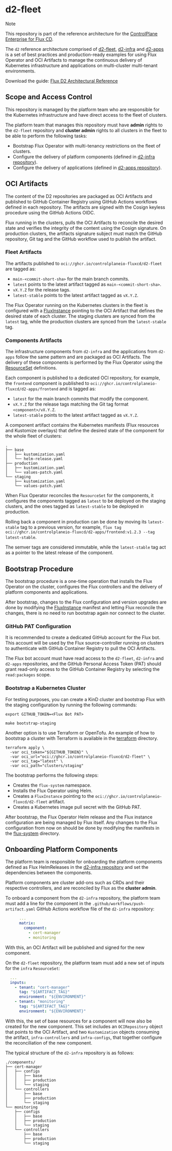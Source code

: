 # d2-fleet

> [!NOTE]
> This repository is part of the reference architecture for the
> [ControlPlane Enterprise for Flux CD](https://fluxcd.control-plane.io/).
>
> The `d2` reference architecture comprised of
> [d2-fleet](https://github.com/controlplaneio-fluxcd/d2-fleet),
> [d2-infra](https://github.com/controlplaneio-fluxcd/d2-infra) and
> [d2-apps](https://github.com/controlplaneio-fluxcd/d2-apps)
> is a set of best practices and production-ready examples for using Flux Operator
> and OCI Artifacts to manage the continuous delivery of Kubernetes infrastructure and
> applications on multi-cluster multi-tenant environments.
>
> Download the guide: [Flux D2 Architectural Reference](https://raw.githubusercontent.com/controlplaneio-fluxcd/distribution/main/guides/ControlPlane_Flux_D2_Reference_Architecture_Guide.pdf)

## Scope and Access Control

This repository is managed by the platform team who are responsible for
the Kubernetes infrastructure and have direct access to the fleet of clusters.

The platform team that manages this repository must have **admin** rights to the `d2-fleet` repository
and **cluster admin** rights to all clusters in the fleet to be able to perform the following tasks:

- Bootstrap Flux Operator with multi-tenancy restrictions on the fleet of clusters.
- Configure the delivery of platform components (defined in [d2-infra repository](https://github.com/controlplaneio-fluxcd/d2-infra)).
- Configure the delivery of applications (defined in [d2-apps repository](https://github.com/controlplaneio-fluxcd/d2-apps)).

## OCI Artifacts

The content of the D2 repositories are packaged as OCI Artifacts and published
to GitHub Container Registry using GitHub Actions workflows defined in each repository.
The artifacts are signed with the Cosign keyless procedure using the GitHub Actions OIDC.

Flux running in the clusters, pulls the OCI Artifacts to reconcile the desired state and
verifies the integrity of the content using the Cosign signature. On production clusters,
the artifacts signature subject must match the GitHub repository, Git tag and the
GitHub workflow used to publish the artifact.

### Fleet Artifacts

The artifacts published to `oci://ghcr.io/controlplaneio-fluxcd/d2-fleet` are tagged as:

- `main-<commit-short-sha>` for the main branch commits.
- `latest` points to the latest artifact tagged as `main-<commit-short-sha>`.
- `vX.Y.Z` for the release tags.
- `latest-stable` points to the latest artifact tagged as `vX.Y.Z`.

The Flux Operator running on the Kubernetes clusters in the fleet is configured with a
[FluxInstance](https://github.com/controlplaneio-fluxcd/d2-fleet/blob/main/clusters/staging/flux-system/flux-instance.yaml)
pointing to the OCI Artifact that defines the desired state of each cluster. The staging clusters
are synced from the `latest` tag, while the production clusters are synced from the `latest-stable` tag.

### Components Artifacts

The infrastructure components from `d2-infra` and the applications from `d2-apps` follow the same pattern
and are packaged as OCI Artifacts. The delivery of these components is performed by the Flux Operator
using the [ResourceSet](https://github.com/controlplaneio-fluxcd/d2-fleet/tree/main/tenants) definitions.

Each component is published to a dedicated OCI repository, for example, the `frontend` component
is published to `oci://ghcr.io/controlplaneio-fluxcd/d2-apps/frontend` and is tagged as:

- `latest` for the main branch commits that modify the component.
- `vX.Y.Z` for the release tags matching the Git tag format `<component>/vX.Y.Z`.
- `latest-stable` points to the latest artifact tagged as `vX.Y.Z`.

A component artifact contains the Kubernetes manifests (Flux resources and Kustomize overlays)
that define the desired state of the component for the whole fleet of clusters:

```text
.
├── base
│   ├── kustomization.yaml
│   └── helm-release.yaml
├── production
│   ├── kustomization.yaml
│   └── values-patch.yaml
└── staging
    ├── kustomization.yaml
    └── values-patch.yaml
```

When Flux Operator reconciles the `ResourceSet` for the components, it configures the components tagged
as `latest` to be deployed on the staging clusters, and the ones tagged as
`latest-stable` to be deployed in production.

Rolling back a component in production can be done by moving its `latest-stable` tag to a previous version,
for example, `flux tag oci://ghcr.io/controlplaneio-fluxcd/d2-apps/frontend:v1.2.3 --tag latest-stable`.

The semver tags are considered immutable, while the `latest-stable` tag act as a pointer to the
latest release of the component.

## Bootstrap Procedure

The bootstrap procedure is a one-time operation that installs the Flux Operator on the cluster,
configures the Flux controllers and the delivery of platform components and applications.

After bootstrap, changes to the Flux configuration and version upgrades are done by
modifying the [FluxInstance](https://github.com/controlplaneio-fluxcd/d2-fleet/blob/main/clusters/staging/flux-system/flux-instance.yaml)
manifest and letting Flux reconcile the changes, there is no need to run bootstrap
again nor connect to the cluster.

### GitHub PAT Configuration

It is recommended to create a dedicated GitHub account for the Flux bot. This account will be used
by the Flux source-controller running on clusters to authenticate with GitHub Container Registry
to pull the OCI Artifacts.

The Flux bot account must have read access to the `d2-fleet`, `d2-infra` and `d2-apps` repositories,
and the GitHub Personal Access Token (PAT) should grant read-only access to the GitHub Container Registry
by selecting the `read:packages` scope.

### Bootstrap a Kubernetes Cluster

For testing purposes, you can create a KinD cluster and bootstrap Flux with the staging configuration
by running the following commands:

```shell
export GITHUB_TOKEN=<Flux Bot PAT>

make bootstrap-staging
```

Another option is to use Terraform or OpenTofu. An example of how to bootstrap a cluster with Terraform
is available in the [terraform](https://github.com/controlplaneio-fluxcd/d2-fleet/tree/main/terraform) directory.

```shell
terraform apply \
  -var oci_token="${GITHUB_TOKEN}" \
  -var oci_url="oci://ghcr.io/controlplaneio-fluxcd/d2-fleet" \
  -var oci_tag="latest" \
  -var oci_path="clusters/staging"
```

The bootstrap performs the following steps:

- Creates the `flux-system` namespace.
- Installs the Flux Operator using Helm.
- Creates a `FluxInstance` pointing to the `oci://ghcr.io/controlplaneio-fluxcd/d2-fleet` artifact.
- Creates a Kubernetes image pull secret with the GitHub PAT.

After bootstrap, the Flux Operator Helm release and the Flux instance configuration
are being managed by Flux itself. Any changes to the Flux configuration from now on should be done
by modifying the manifests in the
[flux-system](https://github.com/controlplaneio-fluxcd/d2-fleet/tree/main/clusters/staging/flux-system)
directory.

## Onboarding Platform Components

The platform team is responsible for onboarding the platform components defined as Flux HelmReleases in the
[d2-infra repository](https://github.com/controlplaneio-fluxcd/d2-infra) and set the dependencies
between the components.

Platform components are cluster add-ons such as CRDs and their respective controllers,
and are reconciled by Flux as the **cluster admin**.

To onboard a component from the `d2-infra` repository, the platform team must add a
line for the component in the `.github/workflows/push-artifact.yaml` GitHub Actions
workflow file of the `d2-infra` repository:

```yaml
      ...
      matrix:
        component:
          - cert-manager
          - monitoring
```

With this, an OCI Artifact will be published and signed for the new component.

On the `d2-fleet` repository, the platform team must add a new set of inputs for the
`infra` `ResourceSet`:

```yaml
  ...
  inputs:
    - tenant: "cert-manager"
      tag: "${ARTIFACT_TAG}"
      environment: "${ENVIRONMENT}"
    - tenant: "monitoring"
      tag: "${ARTIFACT_TAG}"
      environment: "${ENVIRONMENT}"
```

With this, the set of base resources for a component will now also be created for the new component.
This set includes an `OCIRepository` object that points to the OCI Artifact, and two `Kustomization`
objects consuming the artifact, `infra-controllers` and `infra-configs`, that together configure the
reconciliation of the new component.

The typical structure of the `d2-infra` repository is as follows:

```shell
./components/
├── cert-manager
│   ├── configs
│   │   ├── base
│   │   ├── production
│   │   └── staging
│   └── controllers
│       ├── base
│       ├── production
│       └── staging
└── monitoring
    ├── configs
    │   ├── base
    │   ├── production
    │   └── staging
    └── controllers
        ├── base
        ├── production
        └── staging
```
